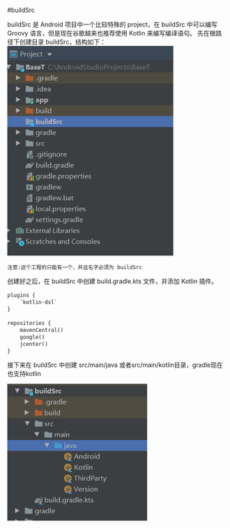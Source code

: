 #buildSrc

buildSrc 是 Android 项目中一个比较特殊的 project，在 buildSrc 中可以编写 Groovy 语言，但是现在谷歌越来也推荐使用 Kotlin 来编写编译语句。
先在根路径下创建目录 buildSrc，结构如下：
![](imagers/e49eaee5.png)

`注意:这个工程的只能有一个，并且名字必须为 buildSrc`

创建好之后，在 buildSrc 中创建 build.gradle.kts 文件，并添加 Kotlin 插件。
    
    plugins {
        `kotlin-dsl`
    }
    
    repositories {
        mavenCentral()
        google()
        jcenter()
    }
    
接下来在 buildSrc 中创建 src/main/java 或者src/main/kotlin目录，gradle现在也支持kotlin

![](imagers/99472f25.png)